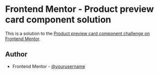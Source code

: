 # Frontend Mentor - Product preview card component solution

This is a solution to the [Product preview card component challenge on Frontend Mentor](https://www.frontendmentor.io/challenges/product-preview-card-component-GO7UmttRfa).

## Author

- Frontend Mentor - [@yourusername](https://www.frontendmentor.io/profile/magda1231)


